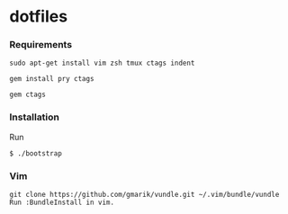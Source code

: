 # dotfiles

### Requirements

    sudo apt-get install vim zsh tmux ctags indent

    gem install pry ctags

    gem ctags

### Installation

Run

    $ ./bootstrap

### Vim

    git clone https://github.com/gmarik/vundle.git ~/.vim/bundle/vundle
    Run :BundleInstall in vim.
